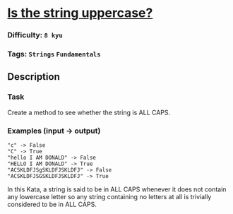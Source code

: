 # [Is the string uppercase?](https://www.codewars.com/kata/56cd44e1aa4ac7879200010b)

### Difficulty: `8 kyu`

### Tags: `Strings` `Fundamentals`

## Description

### Task
Create a method to see whether the string is ALL CAPS.

### Examples (input -> output)

```
"c" -> False
"C" -> True
"hello I AM DONALD" -> False
"HELLO I AM DONALD" -> True
"ACSKLDFJSgSKLDFJSKLDFJ" -> False
"ACSKLDFJSGSKLDFJSKLDFJ" -> True
```

In this Kata, a string is said to be in ALL CAPS whenever it does not contain any lowercase letter so any string containing no letters at all is trivially considered to be in ALL CAPS.

